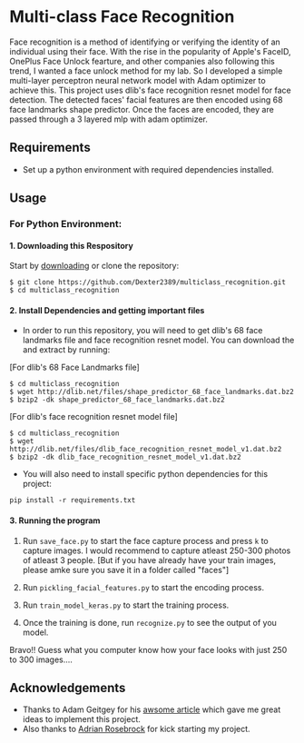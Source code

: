 # Multi-class Face Recognition
Face recognition is a method of identifying or verifying the identity of an individual using their face. With the rise in the popularity of Apple's FaceID, OnePlus Face Unlock fearture, and other companies also following this trend, I wanted a face unlock method for my lab. So I developed a simple multi-layer perceptron neural network model with Adam optimizer to achieve this.
This project uses dlib's face recognition resnet model for face detection. The detected faces' facial features are then encoded using 68 face landmarks shape predictor. Once the faces are encoded, they are passed through a 3 layered mlp with adam optimizer.

## Requirements
* Set up a python environment with required dependencies installed.

## Usage
### For Python Environment:
#### 1. Downloading this Respository
  Start by [downloading](https://github.com/Dexter2389/multiclass_recognition/archive/master.zip) or clone the repository:
  
  ```
  $ git clone https://github.com/Dexter2389/multiclass_recognition.git
  $ cd multiclass_recognition
  ```

#### 2. Install Dependencies and getting important files
  * In order to run this repository, you will need to get dlib's 68 face landmarks file and face recognition resnet model. You can download the and extract by running:

  [For dlib's 68 Face Landmarks file]
  ```
  $ cd multiclass_recognition
  $ wget http://dlib.net/files/shape_predictor_68_face_landmarks.dat.bz2
  $ bzip2 -dk shape_predictor_68_face_landmarks.dat.bz2
  ```

  [For dlib's face recognition resnet model file]
  ```
  $ cd multiclass_recognition
  $ wget http://dlib.net/files/dlib_face_recognition_resnet_model_v1.dat.bz2
  $ bzip2 -dk dlib_face_recognition_resnet_model_v1.dat.bz2
  ```
  * You will also need to install specific python dependencies for this project:
  
  ```
  pip install -r requirements.txt
  ```

#### 3. Running the program
  1. Run ```save_face.py``` to start the face capture process and press ```k``` to capture images. I would recommend to capture atleast 250-300 photos of atleast 3 people.
  [But if you have already have your train images, please amke sure you save it in a folder called "faces"]

  2. Run ```pickling_facial_features.py``` to start the encoding process.

  3. Run ```train_model_keras.py``` to start the training process.

  4. Once the training is done, run ```recognize.py``` to see the output of you model.

Bravo!! Guess what you computer know how your face looks with just 250 to 300 images....

## Acknowledgements
  * Thanks to Adam Geitgey for his [awsome article](https://medium.com/@ageitgey/machine-learning-is-fun-part-4-modern-face-recognition-with-deep-learning-c3cffc121d78) which gave me great ideas to implement this project.
  * Also thanks to [Adrian Rosebrock](https://www.pyimagesearch.com/2018/06/18/face-recognition-with-opencv-python-and-deep-learning/) for kick starting my project.
